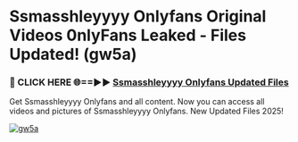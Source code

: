# Ssmasshleyyyy Onlyfans Original Videos 0nlyFans Leaked - Files Updated! (gw5a)

<h3>🔴 CLICK HERE 🌐==►► <a href="https://tinyurl.com/ehrbuxhb" rel="nofollow">Ssmasshleyyyy Onlyfans Updated Files</a></h3>

Get Ssmasshleyyyy Onlyfans and all content. Now you can access all videos and pictures of Ssmasshleyyyy Onlyfans. New Updated Files 2025!

[![gw5a](https://i.imgur.com/lVYEuWS.gif)](https://tinyurl.com/ehrbuxhb)
